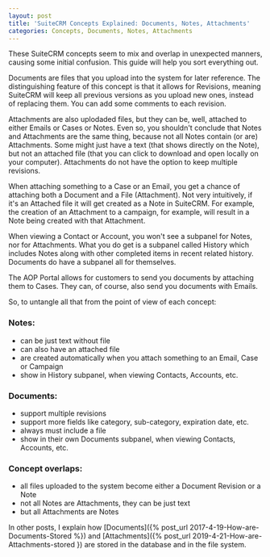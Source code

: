 ```yaml
---
layout: post
title: 'SuiteCRM Concepts Explained: Documents, Notes, Attachments'
categories: Concepts, Documents, Notes, Attachments
---
```


These SuiteCRM concepts seem to mix and overlap in unexpected manners, causing some initial confusion. This guide will help you sort everything out.

Documents are files that you upload into the system for later reference. The distinguishing feature of this concept is that it allows for Revisions, meaning SuiteCRM will keep all previous versions as you upload new ones, instead of replacing them. You can add some comments to each revision. 

Attachments are also uplodaded files, but they can be, well, attached to either Emails or Cases or Notes. Even so, you shouldn't conclude that Notes and Attachments are the same thing, because not all Notes contain (or are) Attachments. Some might just have a text (that shows directly on the Note), but not an attached file (that you can click to download and open locally on your computer). Attachments do not have the option to keep multiple revisions.

When attaching something to a Case or an Email, you get a chance of attaching both a Document and a File (Attachment). Not very intuitively, if it's an Attached file it will get created as a Note in SuiteCRM. For example, the creation of an Attachment to a campaign, for example, will result in a Note being created with that Attachment.

When viewing a Contact or Account, you won't see a subpanel for Notes, nor for Attachments. What you do get is a subpanel called History which includes Notes along with other completed items in recent related history. Documents do have a subpanel all for themselves.

The AOP Portal allows for customers to send you documents by attaching them to Cases. They can, of course, also send you documents with Emails.

So, to untangle all that from the point of view of each concept:

### Notes: ### 
- can be just text without file
- can also have an attached file
- are created automatically when you attach something to an Email, Case or Campaign
- show in History subpanel, when viewing Contacts, Accounts, etc.

### Documents: ###
- support multiple revisions
- support more fields like category, sub-category, expiration date, etc.
- always must include a file
- show in their own Documents subpanel, when viewing Contacts, Accounts, etc.

### Concept overlaps: ###
- all files uploaded to the system become either a Document Revision or a Note
- not all Notes are Attachments, they can be just text
- but all Attachments are Notes

In other posts, I explain how [Documents]({% post_url 2017-4-19-How-are-Documents-Stored %}) and [Attachments]({% post_url 2019-4-21-How-are-Attachments-stored }) are stored in the database and in the file system.